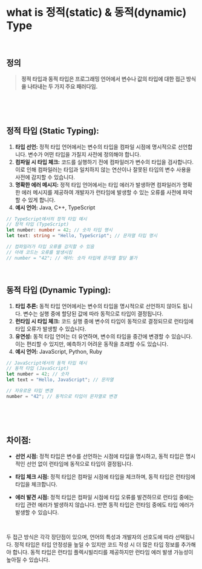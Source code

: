 # what is 정적(static) & 동적(dynamic) Type


​	

## 정의

> **정적 타입과 동적 타입은 프로그래밍 언어에서 변수나 값의 타입에 대한 접근 방식을 나타내는 두 가지 주요 패러다임.**

​			

​	

## 정적 타입 (Static Typing):

1. **타입 선언:** 정적 타입 언어에서는 변수의 타입을 컴파일 시점에 명시적으로 선언합니다. 변수가 어떤 타입을 가질지 사전에 정의해야 합니다.
2. **컴파일 시 타입 체크:** 코드를 실행하기 전에 컴파일러가 변수의 타입을 검사합니다. 이로 인해 컴파일러는 타입과 일치하지 않는 연산이나 잘못된 타입의 변수 사용을 사전에 감지할 수 있습니다.
3. **명확한 에러 메시지:** 정적 타입 언어에서는 타입 에러가 발생하면 컴파일러가 명확한 에러 메시지를 제공하여 개발자가 런타임에 발생할 수 있는 오류를 사전에 파악할 수 있게 합니다.
4. **예시 언어:** Java, C++, TypeScript

```typescript
// TypeScript에서의 정적 타입 예시
// 정적 타입 (TypeScript)
let number: number = 42; // 숫자 타입 명시
let text: string = "Hello, TypeScript"; // 문자열 타입 명시

// 컴파일러가 타입 오류를 감지할 수 있음
// 아래 코드는 오류를 발생시킴
// number = "42"; // 에러: 숫자 타입에 문자열 할당 불가
```

​			

## 동적 타입 (Dynamic Typing):

1. **타입 추론:** 동적 타입 언어에서는 변수의 타입을 명시적으로 선언하지 않아도 됩니다. 변수는 실행 중에 할당된 값에 따라 동적으로 타입이 결정됩니다.
2. **런타임 시 타입 체크:** 코드 실행 중에 변수의 타입이 동적으로 결정되므로 런타임에 타입 오류가 발생할 수 있습니다.
3. **유연성:** 동적 타입 언어는 더 유연하며, 변수의 타입을 중간에 변경할 수 있습니다. 이는 편리할 수 있지만, 예측하기 어려운 동작을 초래할 수도 있습니다.
4. **예시 언어:** JavaScript, Python, Ruby

```javascript
// JavaScript에서의 동적 타입 예시
// 동적 타입 (JavaScript)
let number = 42; // 숫자
let text = "Hello, JavaScript"; // 문자열

// 자유로운 타입 변경
number = "42"; // 동적으로 타입이 문자열로 변경
```

​		

​		

## 차이점:

- **선언 시점:** 정적 타입은 변수를 선언하는 시점에 타입을 명시하고, 동적 타입은 명시적인 선언 없이 런타임에 동적으로 타입이 결정됩니다.

- **타입 체크 시점:** 정적 타입은 컴파일 시점에 타입을 체크하며, 동적 타입은 런타임에 타입을 체크합니다.

- **에러 발견 시점:** 정적 타입은 컴파일 시점에 타입 오류를 발견하므로 런타임 중에는 타입 관련 에러가 발생하지 않습니다. 반면 동적 타입은 런타임 중에도 타입 에러가 발생할 수 있습니다.

  ​		

두 접근 방식은 각각 장단점이 있으며, 언어의 특성과 개발자의 선호도에 따라 선택됩니다. 정적 타입은 타입 안정성을 높일 수 있지만 코드 작성 시 더 많은 타입 정보를 추가해야 합니다. 동적 타입은 런타임 플렉시빌리티를 제공하지만 런타임 에러 발생 가능성이 높아질 수 있습니다.

​	

​	

​	

​	


